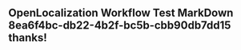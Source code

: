 <properties
ms.topic="hero-topic1"
ms.test1="hero-topic"
ms.test2="test"/>

## OpenLocalization Workflow Test MarkDown 8ea6f4bc-db22-4b2f-bc5b-cbb90db7dd15 thanks!

